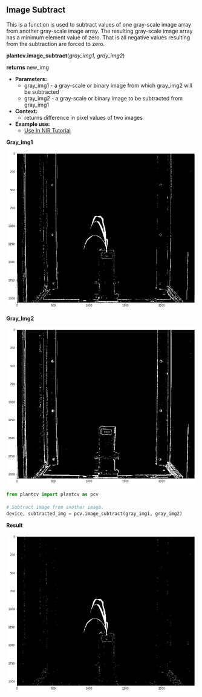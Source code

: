 ## Image Subtract

This is a function is used to subtract values of one gray-scale image array from another gray-scale image array. The
    resulting gray-scale image array has a minimum element value of zero. That is all negative values resulting from the
    subtraction are forced to zero.

**plantcv.image_subtract**(*gray_img1, gray_img2*)

**returns** new_img

- **Parameters:**
    - gray_img1 - a gray-scale or binary image from which gray_img2 will be subtracted
    - gray_img2 - a gray-scale or binary image to be subtracted from gray_img1
- **Context:**
    - returns difference in pixel values of two images 
- **Example use:**
    - [Use In NIR Tutorial](nir_tutorial.md)

**Gray_Img1**

![Screenshot](img/documentation_images/image_subtract/plant_img.jpg)

**Gray_Img2**

![Screenshot](img/documentation_images/image_subtract/background_img.jpg)

```python
from plantcv import plantcv as pcv

# Subtract image from another image. 
device, subtracted_img = pcv.image_subtract(gray_img1, gray_img2)
```

**Result**

![Screenshot](img/documentation_images/image_subtract/result.jpg)
